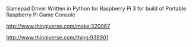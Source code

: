 Gamepad Driver Written in Python for Raspberry Pi 3 for build of Portable Raspberry Pi Game Console

http://www.thingiverse.com/make:320067

http://www.thingiverse.com/thing:939901
